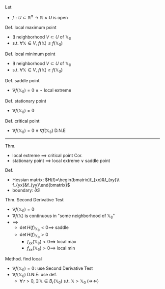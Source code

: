 
Let
- $f:U\subset\mathbb{R}^n\to\mathbb{R}$ $\land$ $U$ is open

Def. local maximum point
- $\exists$ neighborhood $V\subset U$ of $\mathbb{X_0}$
- s.t. $\forall\mathbb{X}\in V$, $f(\mathbb{X})\leq f(\mathbb{X}_0)$  

Def. local minimum point
- $\exists$ neighborhood $V\subset U$ of $\mathbb{X_0}$
- s.t. $\forall\mathbb{X}\in V$, $f(\mathbb{X})\geq f(\mathbb{X}_0)$  

Def. saddle point
- $\nabla f(\mathbb{X_0})=0$  $\land$  $\neg$ local extreme

Def. stationary point
- $\nabla f(\mathbb{X_0})=0$

Def. critical point
- $\nabla f(\mathbb{X_0})=0$  $\lor$  $\nabla f(\mathbb{X_0})$ D.N.E

---

Thm.
- local extreme $\implies$ critical point
Cor.
- stationary point $\implies$ local extreme  $\lor$  saddle point

Def.
- Hessian matrix: $H(f)=\begin{bmatrix}f_{xx}&f_{xy}\\ f_{yx}&f_{yy}\end{bmatrix}$
- boundary: $\partial S$

Thm. Second Derivative Test
- $\nabla f(\mathbb{X}_0)=0$
- $\nabla f(\mathbb{X})$ is continuous in "some neighborhood of $\mathbb{X_0}$"
- $\implies$
	- $\det H(f)_\mathbb{X_0}<0\implies$ saddle
	- $\det H(f)_\mathbb{X_0}>0$
		- $f_{xx}(\mathbb{X_0})<0\implies$ local max
		- $f_{xx}(\mathbb{X_0})>0\implies$ local min

Method. find local
- $\nabla f(\mathbb{X}_0)=0\,$:    use Second Derivative Test
- $\nabla f(\mathbb{X}_0)$ D.N.E:  use def.
	- $\forall\,r>0$, $\exists\,\mathbb{X}\in B_r(\mathbb{X}_0)$ s.t. $\mathbb{X}>\mathbb{X}_0$  ($\Rightarrow\!\Leftarrow$)